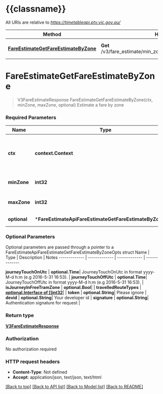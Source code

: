# {{classname}}

All URIs are relative to *https://timetableapi.ptv.vic.gov.au/*

Method | HTTP request | Description
------------- | ------------- | -------------
[**FareEstimateGetFareEstimateByZone**](FareEstimateApi.md#FareEstimateGetFareEstimateByZone) | **Get** /v3/fare_estimate/min_zone/{minZone}/max_zone/{maxZone} | Estimate a fare by zone

# **FareEstimateGetFareEstimateByZone**
> V3FareEstimateResponse FareEstimateGetFareEstimateByZone(ctx, minZone, maxZone, optional)
Estimate a fare by zone

### Required Parameters

Name | Type | Description  | Notes
------------- | ------------- | ------------- | -------------
 **ctx** | **context.Context** | context for authentication, logging, cancellation, deadlines, tracing, etc.
  **minZone** | **int32**| Minimum Zone travelled through ie. 1 | 
  **maxZone** | **int32**| Maximum Zone travelled through id. 6 | 
 **optional** | ***FareEstimateApiFareEstimateGetFareEstimateByZoneOpts** | optional parameters | nil if no parameters

### Optional Parameters
Optional parameters are passed through a pointer to a FareEstimateApiFareEstimateGetFareEstimateByZoneOpts struct
Name | Type | Description  | Notes
------------- | ------------- | ------------- | -------------


 **journeyTouchOnUtc** | **optional.Time**| JourneyTouchOnUtc in format yyyy-M-d h:m (e.g 2016-5-31 16:53). | 
 **journeyTouchOffUtc** | **optional.Time**| JourneyTouchOffUtc in format yyyy-M-d h:m (e.g 2016-5-31 16:53). | 
 **isJourneyInFreeTramZone** | **optional.Bool**|  | 
 **travelledRouteTypes** | [**optional.Interface of []int32**](int32.md)|  | 
 **token** | **optional.String**| Please ignore | 
 **devid** | **optional.String**| Your developer id | 
 **signature** | **optional.String**| Authentication signature for request | 

### Return type

[**V3FareEstimateResponse**](V3.FareEstimateResponse.md)

### Authorization

No authorization required

### HTTP request headers

 - **Content-Type**: Not defined
 - **Accept**: application/json, text/json, text/html

[[Back to top]](#) [[Back to API list]](../README.md#documentation-for-api-endpoints) [[Back to Model list]](../README.md#documentation-for-models) [[Back to README]](../README.md)

